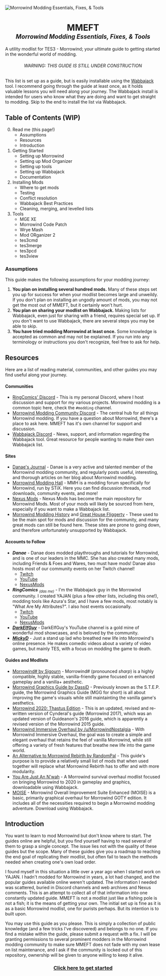 ![Morrowind Modding Essentials, Fixes, & Tools](https://media.discordapp.net/attachments/759128899338108940/917910527676645406/MMEFT-Thumbnail.png?width=1191&height=670)
<h1 align="center">MMEFT<br /><sup><sup align="center"><em><strong>M</strong>orrowind <strong>M</strong>odding <strong>E</strong>ssentials, <strong>F</strong>ixes, & <strong>T</strong>ools</em></sup></sup></h1>

A utility modlist for TES3 - Morrowind; your ultimate guide to getting started in the wonderful world of modding.

<h6 align="center">WARNING: THIS GUIDE IS STILL UNDER CONSTRUCTION</h6>

This list is set up as a guide, but is easily installable using the [Wabbajack](https://www.wabbajack.org) tool. I recommend going through the guide at least once, as it holds valuable lessons you will need along your journey. The Wabbajack install is intended for users who know what they are doing and want to get straight to modding. Skip to the end to install the list via Wabbajack.

## Table of Contents (WIP)
0. Read me (this page!)
    - Assumptions
    - Resources
    - Introduction
1. Getting Started
    - Setting up Morrowind
    - Setting up Mod Organizer
    - Setting up tools
    - Setting up Wabbajack
    - Documentation
2. Installing Mods
    - Where to get mods
    - Testing
    - Conflict resolution
    - Wabbajack Best Practices
    - Cleaning, merging, and levelled lists
3. Tools
    - MGE XE
    - Morrowind Code Patch
    - Wrye Mash
    - Mod ORganizer 2
    - tes3cmd
    - tes3merge
    - tes3pcd
    - tes3view

### Assumptions

This guide makes the following assumptions for your modding journey:

1. **You plan on installing several hundred mods.** Many of these steps set you up for success for when your modlist becomes large and unweildy. If you don't plan on installing an ungodly amount of mods, you may not get the most out of MMEFT, but it certainly won't hurt.
2. **You plan on sharing your modlist on Wabbajack.** Making lists for Wabbajack, even just for sharing with a friend, requires special set up. If you don't want to use Wabbajack, there are several steps you may be able to skip.
3. **You have tried modding Morrowind at least once.** Some knowledge is accepted as common and may not be explained. If you run into any terminology or instructions you don't recognize, feel free to ask for help.

## Resources

Here are a list of reading material, communities, and other guides you may find useful along your journey.
#### Communities
- [RingComics' Discord](https://discord.gg/6wusMF6) - This is my personal Discord, where I host discussion and support for my various projects. Morrowind modding is a common topic here, check the `#modding` channel.
- [Morrowind Modding Community Discord](https://discord.gg//morrowindmoddingcommunity) - The central hub for all things Morrowind modding. If you have a question about Morrowind, there's a place to ask here. MMEFT has it's own channel for support and discussion.
- [Wabbajack Discord]() - News, support, and information regarding the Wabbajack tool. Great resource for people wanting to make their own Wabbajack list.

#### Sites
- [Danae's Journal](https://danaeplays.thenet.sk/) - Danae is a very active and talented member of the Morrowind modding community, and regularly posts useful, interesting, and thorough articles on her blog about Morrowind modding.
- [Morrowind Modding Hall](https://mw.moddinghall.com/) - MMH is a modding forum specifically for Morrowind, run by STiX. Here you can find discussion threads, mod downloads, community events, and more!
- [Nexus Mods]() - Nexus Mods has become the main repository for Morrowind Mods. Most of your mods will likely be sourced from here, especially if you want to make a Wabbajack list.
- [Morrowind Modding History]() and [Great House Fliggerty]() - These used to be the main spot for mods and discussion for the community, and many great mods can still be found here. These sites are prone to going down, and therefore unfortunately unsupported by Wabbajack.

#### Accounts to Follow
- ***Danae*** - Danae does modded playthroughs and tutorials for Morrowind, and is one of our leaders in the MMC. She has also created many mods, including Friends & Foes and Wares, two must have mods! Danae also hosts most of our community events on her Twitch channel!
  - [Twitch](https://www.twitch.tv/danaeplays)
  - [YouTube](https://www.youtube.com/user/terdanae)
  - [NexusMods](https://www.nexusmods.com/morrowind/users/1233897?tab=user+files)
- ***RingComics*** *<sub>(das me)</sub>* - I'm the Wabbajack guy in the Morrowind community. I created YAJAN (plus a few other lists, including this one!), modding tools like Azura's Star, and I  have a few mods, most notably is "What Are My Attributes?". I also host events occasionally.
  - [Twitch](https://www.twitch.tv/ringcomics)
  - [YouTube](https://www.youtube.com/channel/UCif_YWnOGA1HLlkH_4rvIwA)
  - [NexusMods](https://www.nexusmods.com/morrowind/users/42343935?tab=user+files)
- ***[DarkElfGuy](https://www.youtube.com/c/MorrowindModdingShowcases)*** - DarkElfGuy's YouTube channel is a gold mine of wonderful mod showcases, and is beloved by the community.
- ***[MickyD](https://www.youtube.com/c/MickyD)*** - Just a stand up lad who breathed new life into Morrowind's online presence. He makes comedic videos about a variety of video games, but mainly TES, with a focus on modding the game to death.

#### Guides and Modlists
- [Morrowind# by Sigourn](https://github.com/Sigourn/morrowind-sharp) - Morrowind# (pronounced *sharp*) is a highly compatible, highly stable, vanilla-friendly game focused on enhanced gameplay and a vanilla+ aesthetic. 
- [Morrowind Graphics Guide by DassiD](https://wiki.nexusmods.com/index.php/Morrowind_graphics_guide) - Previously known as the S.T.E.P. guide, the Morrowind Graphics Guide (MGG for short) is all about improving the game's visuals while still maintainting the vanilla game's aesthetics.
- [Morrowind 2020: Thastus Edition](https://github.com/Tyler799/Morrowind-2020/blob/master/Morrowind_2020.md) - This is an updated, revised and re-written version of Cynderal's guide (Morrowind 2017), which was an updated version of Guideanon's 2016 guide, which is apparently a revised version of the Morrowind 2015 guide.
- [Morrowind Immersive Overhaul by /u/MorrowindNostalgia](https://docs.google.com/document/d/19n-4coZka9hcvzaufWSuv-SVbwHplXyhCE7BAhuzxUA/edit) - With Morrowind Immersive Overhaul, the goal was to create a simple and elegant overhaul that retains the feel of vanilla Morrowind, while still offering a variety of fresh features that breathe new life into the game world. 
- [An Alternative to Morrowind Rebirth by RandomPal](https://www.nexusmods.com/morrowind/mods/48812) - This guide's purpose is to provide a relatively small list of mods that when used together will replace what Morrowind Rebirth has to offer and with more modularity.
- [You Are Just An N'wah](https://github.com/RingComics/yajan) - A Morrowind survival overhaul modlist focused on bringing Morrowind to 2020 in gameplay and graphics, downloadable using Wabbajack.
- [MOISE](https://www.fgsmodlists.com/moise/readme/) - Morrowind Overall Improvement Suite Enhanced (MOISE) is a basic, primarily graphical overhaul for Morrowind GOTY edition. It includes all of the necessities required to begin a Morrowind modding adventure. Download using Wabbajack.

## Introduction

You want to learn to mod Morrowind but don't know where to start. The guides online are helpful, but you find yourself having to read several of them to grasp a single concept. The issue lies not with the quality of these guides but the scope. Many of these guides give you a roadmap to reaching the end goal of replicating their modlist, but often fail to teach the methods needed when creating one's own load order.

I found myself in this situation a little over a year ago when I started work on YAJAN. I hadn't modded for Morrowind in years, a lot had changed, and the popular guides available online weren't updated. The information I needed was scattered, buried in Discord channels and web archives and Nexus comments. This is an attempt to collect all of that information into one constantly updated guide. MMEFT is not a modlist just like a fishing pole is not a fish; it is the means of getting your own. The initial set up is fine as it is as a basic Morrowind modlist, one for purists perhaps. But its intention is to built upon. 

You may use this guide as you please. This is simply a collection of public knowledge (and a few tricks I've discovered) and belongs to no one. If you find a mistake within the guide, please submit a request with a fix. I will be granting permissions to several prominent modders in the Morrowind modding community to make sure MMEFT does not fade with my own lease on list maintenance, and I ask if the community is locked out of this repository, ownership will be given to anyone willing to keep it alive.

<h3 align="Center"><a href="https://github.com/RingComics/MMEFT">Click here to get started</a></h3>
